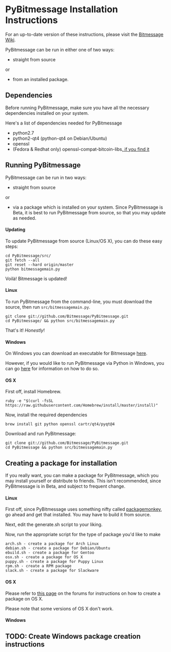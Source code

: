# PyBitmessage Installation Instructions

For an up-to-date version of these instructions, please visit the
[Bitmessage Wiki](https://bitmessage.org/wiki/Compiling_instructions).

PyBitmessage can be run in either one of two ways:

- straight from source

 or
- from an installed
package.

## Dependencies
Before running PyBitmessage, make sure you have all the necessary dependencies
installed on your system.

Here's a list of dependencies needed for PyBitmessage
- python2.7
- python2-qt4 (python-qt4 on Debian/Ubuntu)
- openssl
- (Fedora & Redhat only) openssl-compat-bitcoin-libs[, if you find it](https://apps.fedoraproject.org/packages/s/openssl-compat-bitcoin-libs)

## Running PyBitmessage
PyBitmessage can be run in two ways:
- straight from source

 or
- via a package which is installed on your system. Since PyBitmessage is Beta, it is best to run
PyBitmessage from source, so that you may update as needed.

#### Updating
To update PyBitmessage from source (Linux/OS X), you can do these easy steps:
```
cd PyBitmessage/src/
git fetch --all
git reset --hard origin/master
python bitmessagemain.py
```
Voilà! Bitmessage is updated!

#### Linux
To run PyBitmessage from the command-line, you must download the source, then
run `src/bitmessagemain.py`.
```
git clone git://github.com/Bitmessage/PyBitmessage.git
cd PyBitmessage/ && python src/bitmessagemain.py
```

That's it! *Honestly*!

#### Windows
On Windows you can download an executable for Bitmessage
[here](https://github.com/Bitmessage/PyBitmessage/releases/download/0.6.3.2/Bitmessage_x86_0.6.3.2.exe).

However, if you would like to run PyBitmessage via Python in Windows, you can
go [here](https://bitmessage.org/wiki/Compiling_instructions#Windows) for
information on how to do so.

#### OS X
First off, install Homebrew.
```
ruby -e "$(curl -fsSL https://raw.githubusercontent.com/Homebrew/install/master/install)"
```

Now, install the required dependencies
```
brew install git python openssl cartr/qt4/pyqt@4 
```

Download and run PyBitmessage:
```
git clone git://github.com/Bitmessage/PyBitmessage.git
cd PyBitmessage && python src/bitmessagemain.py
```

## Creating a package for installation
If you really want, you can make a package for PyBitmessage, which you may
install yourself or distribute to friends. This isn't recommended, since
PyBitmessage is in Beta, and subject to frequent change.

#### Linux
First off, since PyBitmessage uses something nifty called
[packagemonkey](https://github.com/fuzzgun/packagemonkey), go ahead and get
that installed. You may have to build it from source.

Next, edit the generate.sh script to your liking.

Now, run the appropriate script for the type of package you'd like to make
```
arch.sh - create a package for Arch Linux
debian.sh - create a package for Debian/Ubuntu
ebuild.sh - create a package for Gentoo
osx.sh - create a package for OS X
puppy.sh - create a package for Puppy Linux
rpm.sh - create a RPM package
slack.sh - create a package for Slackware
```

#### OS X
Please refer to
[this page](https://bitmessage.org/forum/index.php/topic,2761.0.html) on the
forums for instructions on how to create a package on OS X.

Please note that some versions of OS X don't work.

#### Windows
## TODO: Create Windows package creation instructions
